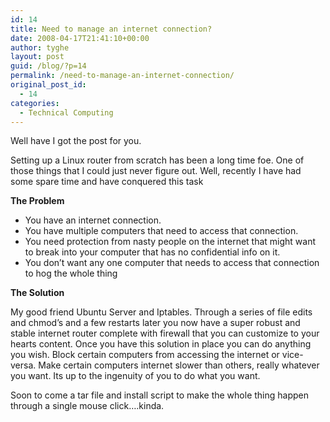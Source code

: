 ```yaml
---
id: 14
title: Need to manage an internet connection?
date: 2008-04-17T21:41:10+00:00
author: tyghe
layout: post
guid: /blog/?p=14
permalink: /need-to-manage-an-internet-connection/
original_post_id:
  - 14
categories:
  - Technical Computing
---
```

Well have I got the post for you.

Setting up a Linux router from scratch has been a long time foe. One of those things that I could just never figure out. Well, recently I have had some spare time and have conquered this task

**The Problem**

  * You have an internet connection.
  * You have multiple computers that need to access that connection.
  * You need protection from nasty people on the internet that might want to break into your computer that has no confidential info on it.
  * You don&#8217;t want any one computer that needs to access that connection to hog the whole thing

**The Solution**

My good friend Ubuntu Server and Iptables. Through a series of file edits and chmod&#8217;s and a few restarts later you now have a super robust and stable internet router complete with firewall that you can customize to your hearts content. Once you have this solution in place you can do anything you wish. Block certain computers from accessing the internet or vice-versa. Make certain computers internet slower than others, really whatever you want. Its up to the ingenuity of you to do what you want.

Soon to come a tar file and install script to make the whole thing happen through a single mouse click&#8230;.kinda.
